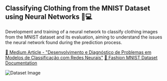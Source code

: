 ## Classifying Clothing from the MNIST Dataset using Neural Networks 🧠💻

Development and training of a neural network to classify clothing images from the MNIST dataset and its evaluation, aiming to understand the issues the neural network found during the prediction process.

[📖 Medium Article - "Desenvolvimento e Diagnóstico de Problemas em Modelos de Classificação com Redes Neurais"](https://medium.com/@alvzslivia/desenvolvimento-e-diagn%C3%B3stico-de-problemas-em-modelos-de-classifica%C3%A7%C3%A3o-com-redes-neurais-01dc46628a48)
[📃 Fashion MNIST Dataset Documentation](https://www.tensorflow.org/datasets/catalog/fashion_mnist?hl=en)

![Dataset Image](https://miro.medium.com/v2/resize:fit:4800/format:webp/1*8z_DYwkXWF5iWC3I7qYypQ.png)
